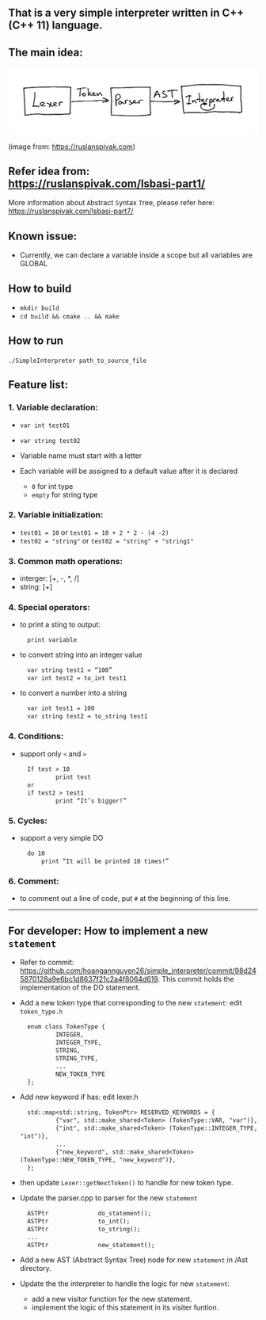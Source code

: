 ## That is a very simple interpreter written in C++ (C++ 11) language.

## The main idea:

![](./images/lsbasi_part7_pipeline.png)

(image from: https://ruslanspivak.com)

## Refer idea from: https://ruslanspivak.com/lsbasi-part1/

More information about `A`bstract `S`yntax `T`ree, please refer here: https://ruslanspivak.com/lsbasi-part7/

## Known issue:

- Currently, we can declare a variable inside a scope but all variables are GLOBAL

## How to build
- `mkdir build`
- `cd build && cmake .. && make`

## How to run
`./SimpleInterpreter path_to_source_file`

## Feature list:

### 1. Variable declaration:
    
- `var int test01`
- `var string test02`

- Variable name must start with a letter
- Each variable will be assigned to a default value after it is declared
	- `0` for int type
	- `empty` for string type

### 2. Variable initialization:
- `test01 = 10` or `test01 = 10 + 2 * 2 - (4 -2)`
- `test02 = "string"` or `test02 = "string" + "string1"`

### 3. Common math operations:
- interger: [+, -, *, /]
- string: [+]

### 4. Special operators:
- to print a sting to output: 

        print variable
- to convert string into an integer value

        var string test1 = “100”
        var int test2 = to_int test1
- to convert a number into a string

        var int test1 = 100
        var string test2 = to_string test1
        
### 4. Conditions:
- support only `<` and `>`

        If test > 10
                print test
        or
        if test2 > test1
                print “It’s bigger!”

### 5. Cycles:
- support a very simple DO

	    do 10
			print “It will be printed 10 times!”

### 6. Comment:
- to comment out a line of code, put `#` at the beginning of this line.

--------------------



## For developer: How to implement a new `statement`
- Refer to commit: https://github.com/hoangannguyen26/simple_interpreter/commit/98d245870128a9e6bc1d8637f21c2a4f8064d619. This commit holds the implementation of the DO statement.

+ Add a new token type that corresponding to the new `statement`: edit `token_type.h`

        enum class TokenType {
                INTEGER,
                INTEGER_TYPE,
                STRING,
                STRING_TYPE,
                ...
                NEW_TOKEN_TYPE
        };

+ Add new keyword if has: edit lexer.h

        std::map<std::string, TokenPtr> RESERVED_KEYWORDS = {
                {"var", std::make_shared<Token> (TokenType::VAR, "var")},
                {"int", std::make_shared<Token> (TokenType::INTEGER_TYPE, "int")},
                ...
                {"new_keyword", std::make_shared<Token> (TokenType::NEW_TOKEN_TYPE, "new_keyword")},
        };
+ then update `Lexer::getNextToken()` to handle for new token type.

+ Update the parser.cpp to parser for the new `statement`

		ASTPtr              do_statement();
		ASTPtr              to_int();
		ASTPtr              to_string();
		...
		ASTPtr              new_statement();

+ Add a new AST (Abstract Syntax Tree) node for new `statement` in /Ast directory.
+ Update the the interpreter to handle the logic for new `statement`:
  + add a new visitor function for the new statement.
  + implement the logic of this statement in its visiter funtion.

